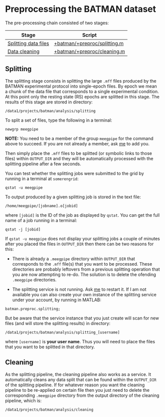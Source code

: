 Preprocessing the BATMAN dataset
======

The pre-processing chain consisted of two stages:

Stage                                             | Script
------------------------------------------------- | -------------
[Splitting data files][splitting]                 | [+batman/+preproc/splitting.m][splitting]
[Data cleaning][cleaning]                         | [+batman/+preproc/cleaning.m][cleaning]


[splitting]: ./splitting.m
[cleaning]: ./cleaning.m

## Splitting

The splitting stage consists in splitting the large `.mff` files produced
by the BATMAN experimental protocol into single-epoch files. By epoch 
we mean a chunk of the data file that corresponds to a single 
experimental condition. At this point only the resting state (RS) epochs 
are splitted in this stage. The results of this stage are stored in directory:

````
/data1/projects/batman/analysis/splitting
````

To split a set of files, type the following in a terminal:

````
newgrp meegpipe
````

__NOTE:__ You need to be a member of the group `meegpipe` for the command
above to succeed. If you are not already a member, ask [me][me] to add you.

Then simply place the `.mff` files to be splitted (or symbolic links to 
those  files) within `OUTPUT_DIR` and they will be automatically processed 
with the splitting pipeline after a few seconds. 

You can test whether the splitting jobs were submitted to the grid by
running in a terminal at `somerengrid`:

```
qstat -u meegpipe
````

To output produced by a given splitting job is stored in the text file:

````
/home/meegpipe/[jobname].o[jobid]
````

where `[jobid]` is the ID of the job as displayed by `qstat`. You can get
the full name of a job running in a terminal:

````
qstat -j [jobid]
````

If `qstat -u meegpipe` does not display your splitting jobs a couple of 
minutes after you placed the files in `OUTPUT_DIR` then there can be 
two reasons for this:

* There is already a `.meegpipe` directory within `OUTPUT_DIR` that 
corresponds to the `.mff` file(s) that you want to be processed. These 
directories are probably leftovers from a previous splitting operation 
that you are now attempting to re-do. The solution is to delete the
 ofending `.meegpipe` directories. 


* The splitting service is not running. Ask [me][me] to restart it. If I 
am not available you can also create your own instance of the splitting 
service under your account, by running in MATLAB:

````
batman.preproc.splitting;
````

But be aware that the service instance that you just create will scan for 
new files (and will store the splitting results) in directory:

````
/data1/projects/batman/analysis/splitting_[username]
````

where `[username]` is __your user name__. Thus you will need to place the
files that you want to be splitted in that directory.

[me]: mailto:g@germangh.com


## Cleaning

As the splitting pipeline, the cleaning pipeline also works as a service.
It automatically cleans any data split that can be found within the 
`OUTPUT_DIR` of the splitting pipeline. If for whatever reason you want 
the cleaning pipeline to be re-applied on certain file then you just need
 to delete the corresponding `.meegpipe` directory from the output
directory of the cleaning pipeline, which is:

````
/data1/projects/batman/analysis/cleaning
````

